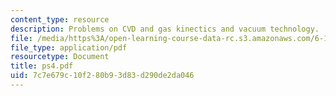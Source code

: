 ```yaml
---
content_type: resource
description: Problems on CVD and gas kinectics and vacuum technology.
file: /media/https%3A/open-learning-course-data-rc.s3.amazonaws.com/6-152j-micro-nano-processing-technology-fall-2005/7c7e679c10f280b93d83d290de2da046_ps4.pdf
file_type: application/pdf
resourcetype: Document
title: ps4.pdf
uid: 7c7e679c-10f2-80b9-3d83-d290de2da046
---
```


